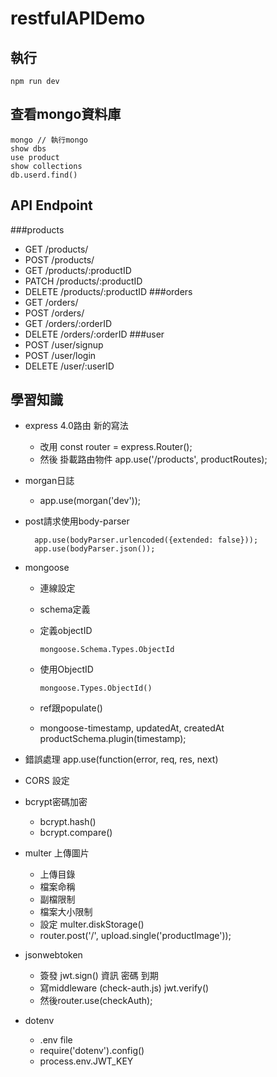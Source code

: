 # restfulAPIDemo
## 執行
    npm run dev
## 查看mongo資料庫
    mongo // 執行mongo
    show dbs
    use product
    show collections
    db.userd.find()
## API Endpoint
###products
- GET /products/
- POST /products/
- GET /products/:productID
- PATCH /products/:productID
- DELETE /products/:productID
###orders
- GET /orders/
- POST /orders/
- GET /orders/:orderID
- DELETE /orders/:orderID
###user
- POST /user/signup
- POST /user/login
- DELETE /user/:userID
## 學習知識

- express 4.0路由 新的寫法
  - 改用 const router = express.Router();
  - 然後 掛載路由物件 app.use('/products', productRoutes);
- morgan日誌
  - app.use(morgan('dev'));
- post請求使用body-parser

        app.use(bodyParser.urlencoded({extended: false}));
        app.use(bodyParser.json());        
- mongoose
  - 連線設定
  - schema定義
  - 定義objectID

        mongoose.Schema.Types.ObjectId
  - 使用ObjectID

        mongoose.Types.ObjectId()               
  - ref跟populate()
  - mongoose-timestamp, updatedAt, createdAt
        productSchema.plugin(timestamp);

- 錯誤處理 app.use(function(error, req, res, next)
- CORS 設定
- bcrypt密碼加密
  - bcrypt.hash()
  - bcrypt.compare()
- multer 上傳圖片
  - 上傳目錄
  - 檔案命稱
  - 副檔限制
  - 檔案大小限制
  - 設定 multer.diskStorage()
  - router.post('/', upload.single('productImage'));
- jsonwebtoken
  - 簽發 jwt.sign() 資訊 密碼 到期
  - 寫middleware (check-auth.js) jwt.verify()
  - 然後router.use(checkAuth);
- dotenv
  - .env file
  - require('dotenv').config()
  - process.env.JWT_KEY
